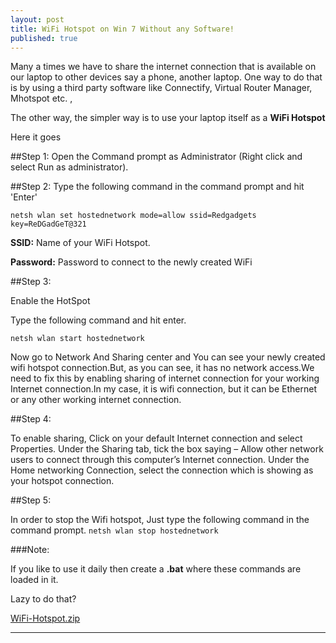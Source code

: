 ```yaml
---
layout: post
title: WiFi Hotspot on Win 7 Without any Software!
published: true
---
```

Many a times we have to share the internet connection that is available on our laptop to other devices say a phone, another laptop. One way to do that is by using a third party software like Connectify, Virtual Router Manager, Mhotspot etc. ,

The other way, the simpler way is to use your laptop itself as a **WiFi Hotspot**

Here it goes

##Step 1: 
Open the Command prompt as Administrator (Right click and select Run as administrator).

##Step 2:
Type the following command in the command prompt and hit 'Enter'


<code>netsh wlan set hostednetwork mode=allow ssid=Redgadgets key=ReDGadGeT@321</code>


**SSID:** Name of your WiFi Hotspot.

**Password:** Password to connect to the newly created WiFi

##Step 3:

Enable the HotSpot

Type the following command and hit enter.


<code>netsh wlan start hostednetwork</code>

Now go to Network And Sharing center and You can see your newly created wifi hotspot connection.But, as you can see, it has no network access.We need to fix this by enabling sharing of internet connection for your working Internet connection.In my case, it is wifi connection, but it can be Ethernet or any other working internet connection.

##Step 4: 

To enable sharing, Click on your default Internet connection and select Properties. Under the Sharing tab, tick the box saying – Allow other network users to connect through this computer’s Internet connection. Under the Home networking Connection, select the connection which is showing as your hotspot connection.



##Step 5:

In order to stop the Wifi hotspot, Just type the following command in the command prompt.
<code>netsh wlan stop hostednetwork</code>



###Note:

If you like to use it daily then create a **.bat** where these commands are loaded in it.

Lazy to do that?

[WiFi-Hotspot.zip](/files/WiFi-HotSpot.zip)
                                                         
-------------------------
